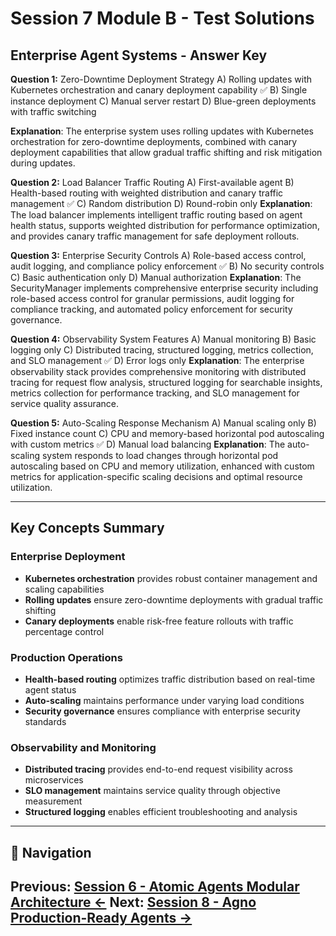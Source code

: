 # Session 7 Module B - Test Solutions

## Enterprise Agent Systems - Answer Key

**Question 1:** Zero-Downtime Deployment Strategy
A) Rolling updates with Kubernetes orchestration and canary deployment capability ✅
B) Single instance deployment
C) Manual server restart
D) Blue-green deployments with traffic switching


**Explanation**: The enterprise system uses rolling updates with Kubernetes orchestration for zero-downtime deployments, combined with canary deployment capabilities that allow gradual traffic shifting and risk mitigation during updates.

**Question 2:** Load Balancer Traffic Routing
A) First-available agent
B) Health-based routing with weighted distribution and canary traffic management ✅
C) Random distribution
D) Round-robin only
**Explanation**: The load balancer implements intelligent traffic routing based on agent health status, supports weighted distribution for performance optimization, and provides canary traffic management for safe deployment rollouts.

**Question 3:** Enterprise Security Controls
A) Role-based access control, audit logging, and compliance policy enforcement ✅
B) No security controls
C) Basic authentication only
D) Manual authorization
**Explanation**: The SecurityManager implements comprehensive enterprise security including role-based access control for granular permissions, audit logging for compliance tracking, and automated policy enforcement for security governance.

**Question 4:** Observability System Features
A) Manual monitoring
B) Basic logging only
C) Distributed tracing, structured logging, metrics collection, and SLO management ✅
D) Error logs only
**Explanation**: The enterprise observability stack provides comprehensive monitoring with distributed tracing for request flow analysis, structured logging for searchable insights, metrics collection for performance tracking, and SLO management for service quality assurance.

**Question 5:** Auto-Scaling Response Mechanism
A) Manual scaling only
B) Fixed instance count
C) CPU and memory-based horizontal pod autoscaling with custom metrics ✅
D) Manual load balancing
**Explanation**: The auto-scaling system responds to load changes through horizontal pod autoscaling based on CPU and memory utilization, enhanced with custom metrics for application-specific scaling decisions and optimal resource utilization.

---

## Key Concepts Summary

### Enterprise Deployment
- **Kubernetes orchestration** provides robust container management and scaling capabilities
- **Rolling updates** ensure zero-downtime deployments with gradual traffic shifting
- **Canary deployments** enable risk-free feature rollouts with traffic percentage control

### Production Operations
- **Health-based routing** optimizes traffic distribution based on real-time agent status
- **Auto-scaling** maintains performance under varying load conditions
- **Security governance** ensures compliance with enterprise security standards

### Observability and Monitoring
- **Distributed tracing** provides end-to-end request visibility across microservices
- **SLO management** maintains service quality through objective measurement
- **Structured logging** enables efficient troubleshooting and analysis
---

## 🧭 Navigation

**Previous:** [Session 6 - Atomic Agents Modular Architecture ←](Session6_Atomic_Agents_Modular_Architecture.md)
**Next:** [Session 8 - Agno Production-Ready Agents →](Session8_Agno_Production_Ready_Agents.md)
---
